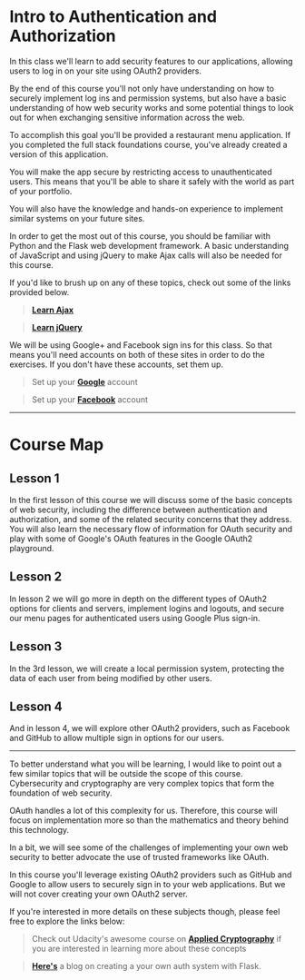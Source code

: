# Intro to Authentication and Authorization

In this class we'll learn to add security features to our applications, allowing users to log in on your site using OAuth2 providers.

By the end of this course you'll not only have understanding on how to securely implement log ins and permission systems, but also have a basic understanding of how web security works and some potential things to look out for when exchanging sensitive information across the web.

To accomplish this goal you'll be provided a restaurant menu application. If you completed the full stack foundations course, you've already created a version of this application.

You will make the app secure by restricting access to unauthenticated users. This means that you'll be able to share it safely with the world as part of your portfolio.

You will also have the knowledge and hands-on experience to implement similar systems on your future sites.

In order to get the most out of this course, you should be familiar with Python and the Flask web development framework. A basic understanding of JavaScript and using jQuery to make Ajax calls will also be needed for this course.

If you'd like to brush up on any of these topics, check out some of the links provided below.

> **[Learn Ajax](https://www.udacity.com/course/ud110)**

> **[Learn jQuery](https://www.udacity.com/course/ud245)**

We will be using Google+ and Facebook sign ins for this class. So that means you'll need accounts on both of these sites in order to do the exercises. If you don't have these accounts, set them up.

> Set up your **[Google](https://www.google.com/)** account

> Set up your **[Facebook](https://www.facebook.com/)** account

----

# Course Map

## Lesson 1

In the first lesson of this course we will discuss some of the basic concepts of web security, including the difference between authentication and authorization, and some of the related security concerns that they address. You will also learn the necessary flow of information for OAuth security and play with some of Google's OAuth features in the Google OAuth2 playground.

## Lesson 2

In lesson 2 we will go more in depth on the different types of OAuth2 options for clients and servers, implement logins and logouts, and secure our menu pages for authenticated users using Google Plus sign-in.

## Lesson 3

In the 3rd lesson, we will create a local permission system, protecting the data of each user from being modified by other users.

## Lesson 4

And in lesson 4, we will explore other OAuth2 providers, such as Facebook and GitHub to allow multiple sign in options for our users.

----

To better understand what you will be learning, I would like to point out a few similar topics that will be outside the scope of this course. Cybersecurity and cryptography are very complex topics that form the foundation of web security.

OAuth handles a lot of this complexity for us. Therefore, this course will focus on implementation more so than the mathematics and theory behind this technology.

In a bit, we will see some of the challenges of implementing your own web security to better advocate the use of trusted frameworks like OAuth.

In this course you'll leverage existing OAuth2 providers such as GitHub and Google to allow users to securely sign in to your web applications. But we will not cover creating your own OAuth2 server.

If you're interested in more details on these subjects though, please feel free to explore the links below:

> Check out Udacity's awesome course on **[Applied Cryptography](https://www.udacity.com/course/cs387)** if you are interested in learning more about these concepts

> **[Here's](http://lepture.com/en/2013/create-oauth-server)** a blog on creating a your own auth system with Flask.
